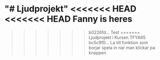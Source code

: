 "# Ljudprojekt" 
<<<<<<< HEAD
<<<<<<< HEAD
Fanny is heres
=======
>>>>>>> b0226fd... Test
=======
Ljudprojekt i Kursen TFYA65
>>>>>>> bc5c9f0... La till funktion som borjar spela in nar man klickar pa knappen
